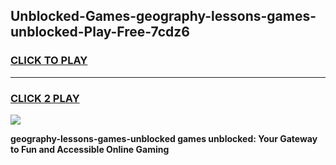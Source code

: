 
## Unblocked-Games-geography-lessons-games-unblocked-Play-Free-7cdz6
<h3>
<a href="https://premium76.site?title=geography-lessons-games-unblocked&ref=09A">CLICK TO PLAY</a></h3>
<hr>

<h3>
<a href="https://premium76.site?title=geography-lessons-games-unblocked&ref=09A">CLICK 2 PLAY</a>
  
</h3>

<a href="https://premium76.site?title=geography-lessons-games-unblocked&ref=09A"><img src="https://clearcache.store/games.png"></a>


**geography-lessons-games-unblocked games unblocked: Your Gateway to Fun and Accessible Online Gaming**

